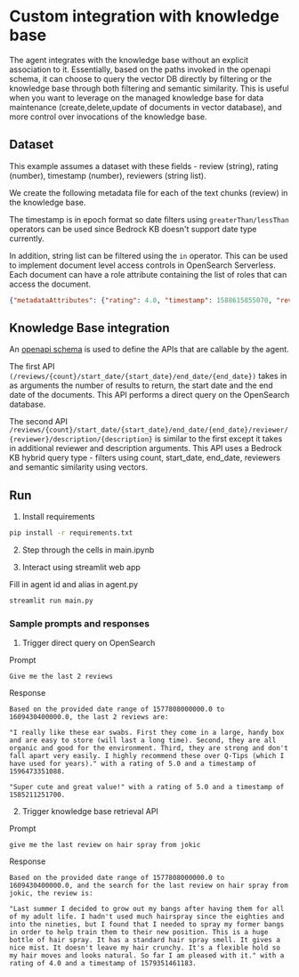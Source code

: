 # Custom integration with knowledge base

The agent integrates with the knowledge base without an explicit association to it. Essentially, based on the paths invoked in the openapi schema, it can choose to query the vector DB directly by filtering or the knowledge base through both filtering and semantic similarity. This is useful when you want to leverage on the managed knowledge base for data maintenance (create,delete,update of documents in vector database), and more control over invocations of the knowledge base.

## Dataset

This example assumes a dataset with these fields - review (string), rating (number), timestamp (number), reviewers (string list).

We create the following metadata file for each of the text chunks (review) in the knowledge base.

The timestamp is in epoch format so date filters using ```greaterThan/lessThan``` operators can be used since Bedrock KB doesn't support date type currently.

In addition, string list can be filtered using the ```in``` operator. This can be used to implement document level access controls in OpenSearch Serverless. Each document can have a role attribute containing the list of roles that can access the document.

```json
{"metadataAttributes": {"rating": 4.0, "timestamp": 1588615855070, "reviewers": ["lebron", "jokic", "curry"]}}
```

## Knowledge Base integration

An [openapi schema](openapischema.json) is used to define the APIs that are callable by the agent.

The first API ```(/reviews/{count}/start_date/{start_date}/end_date/{end_date})``` takes in as arguments the number of results to return, the start date and the end date of the documents. This API performs a direct query on the OpenSearch database.

The second API ```/reviews/{count}/start_date/{start_date}/end_date/{end_date}/reviewer/{reviewer}/description/{description}``` is similar to the first except it takes in additional reviewer and description arguments. This API uses a Bedrock KB hybrid query type - filters using count, start_date, end_date, reviewers and semantic similarity using vectors.  

## Run

1. Install requirements

```bash
pip install -r requirements.txt
```

2. Step through the cells in main.ipynb

3. Interact using streamlit web app

Fill in agent id and alias in agent.py

```bash
streamlit run main.py
```

### Sample prompts and responses

1. Trigger direct query on OpenSearch

Prompt

```Give me the last 2 reviews```

Response

```text
Based on the provided date range of 1577808000000.0 to 1609430400000.0, the last 2 reviews are:

"I really like these ear swabs. First they come in a large, handy box and are easy to store (will last a long time). Second, they are all organic and good for the environment. Third, they are strong and don't fall apart very easily. I highly recommend these over Q-Tips (which I have used for years)." with a rating of 5.0 and a timestamp of 1596473351088.

"Super cute and great value!" with a rating of 5.0 and a timestamp of 1585211251700.
```

2. Trigger knowledge base retrieval API

Prompt

```give me the last review on hair spray from jokic```

Response

```text
Based on the provided date range of 1577808000000.0 to 1609430400000.0, and the search for the last review on hair spray from jokic, the review is:

"Last summer I decided to grow out my bangs after having them for all of my adult life. I hadn't used much hairspray since the eighties and into the nineties, but I found that I needed to spray my former bangs in order to help train them to their new position. This is a huge bottle of hair spray. It has a standard hair spray smell. It gives a nice mist. It doesn't leave my hair crunchy. It's a flexible hold so my hair moves and looks natural. So far I am pleased with it." with a rating of 4.0 and a timestamp of 1579351461183.
```